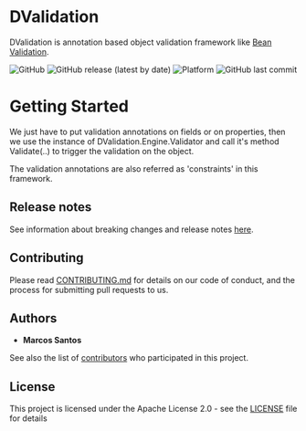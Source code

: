 # DValidation
DValidation is annotation based object validation framework like [Bean Validation](https://beanvalidation.orgm).

![GitHub](https://img.shields.io/github/license/msnts/DValidation)
![GitHub release (latest by date)](https://img.shields.io/github/v/release/msnts/DValidation)
![Platform](https://img.shields.io/badge/delphi->%3D_2010-blue)
![GitHub last commit](https://img.shields.io/github/last-commit/msnts/DValidation)

# Getting Started
We just have to put validation annotations on fields or on properties, then we use the instance of DValidation.Engine.Validator and call it's method Validate(..) to trigger the validation on the object.

The validation annotations are also referred as 'constraints' in this framework.

## Release notes

See information about breaking changes and release notes [here](CHANGELOG.md).

## Contributing

Please read [CONTRIBUTING.md](CONTRIBUTING.md) for details on our code of conduct, and the process for submitting pull requests to us.

## Authors

* **Marcos Santos**

See also the list of [contributors](https://github.com/msnts/DValidation/contributors) who participated in this project.

## License

This project is licensed under the Apache License 2.0 - see the [LICENSE](LICENSE) file for details
